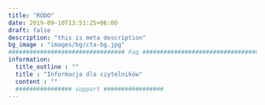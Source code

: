 ```yaml
---
title: "RODO"
date: 2019-09-10T13:51:25+06:00
draft: false
description: "this is meta description"
bg_image : "images/bg/cta-bg.jpg"
################################# Faq ####################################
information:
  title_outline : ""
  title : "Informacja dla czytelników"
  content : ""
  ################ support #################
---
```

				
